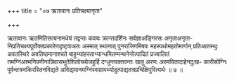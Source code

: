 +++
title = "०७ ऋतावानः प्रतिचक्ष्यानृता"

+++

ऋतावानः ऋतमितिसत्यनामधेयं तद्वन्तः कवयः क्रान्तदर्शिनः सर्वज्ञाअङ्गिरसः अनृताअनृता- निप्रतिचक्ष्यपूर्वोक्तप्रकारेणदृष्ट्वाअतः अस्मात् स्थानात् पुनराजिगमिषवः महस्पथोमहतोमार्गान् प्रतिआतस्थुः अवतस्थिरे अवतिष्ठमानाश्चते बाहुभ्यांहस्ताभ्यान्धमितम्मन्थनेनोत्पादितं प्रज्वालितं तमग्निंअश्मनिपणीनान्निवासभूतेशिलोच्च्येजहुर्हि दग्धुन्त्यक्तवन्तः खलु अरणः अरमयितादाहेनदुःख- कारीसोग्निः पूर्वन्तत्रनकिरस्तिनविद्यते अविद्यमानमग्निंस्वसामर्थ्यादुत्पाद्यतत्रप्रचिक्षिपुरित्यर्थः ॥ ७ ॥